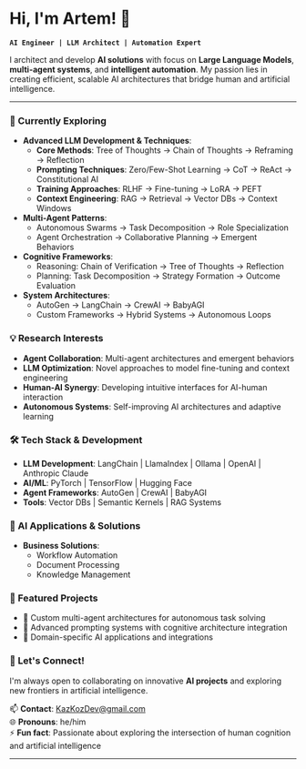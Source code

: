 # Hi, I'm Artem! 👋  

**`AI Engineer | LLM Architect | Automation Expert`**

I architect and develop **AI solutions** with focus on **Large Language Models**, **multi-agent systems**, and **intelligent automation**. My passion lies in creating efficient, scalable AI architectures that bridge human and artificial intelligence.

---
### 🌱 Currently Exploring
- **Advanced LLM Development & Techniques**:
  - **Core Methods**: Tree of Thoughts → Chain of Thoughts → Reframing → Reflection
  - **Prompting Techniques**: Zero/Few-Shot Learning → CoT → ReAct → Constitutional AI
  - **Training Approaches**: RLHF → Fine-tuning → LoRA → PEFT
  - **Context Engineering**: RAG → Retrieval → Vector DBs → Context Windows
- **Multi-Agent Patterns**: 
  - Autonomous Swarms → Task Decomposition → Role Specialization
  - Agent Orchestration → Collaborative Planning → Emergent Behaviors
- **Cognitive Frameworks**:
  - Reasoning: Chain of Verification → Tree of Thoughts → Reflection
  - Planning: Task Decomposition → Strategy Formation → Outcome Evaluation
- **System Architectures**:
  - AutoGen → LangChain → CrewAI → BabyAGI
  - Custom Frameworks → Hybrid Systems → Autonomous Loops

### 💡 Research Interests
- **Agent Collaboration**: Multi-agent architectures and emergent behaviors
- **LLM Optimization**: Novel approaches to model fine-tuning and context engineering
- **Human-AI Synergy**: Developing intuitive interfaces for AI-human interaction
- **Autonomous Systems**: Self-improving AI architectures and adaptive learning

### 🛠️ Tech Stack & Development
- **LLM Development**: LangChain | LlamaIndex | Ollama | OpenAI | Anthropic Claude
- **AI/ML**: PyTorch | TensorFlow | Hugging Face
- **Agent Frameworks**: AutoGen | CrewAI | BabyAGI
- **Tools**: Vector DBs | Semantic Kernels | RAG Systems

### 🚀 AI Applications & Solutions
- **Business Solutions**:
  - Workflow Automation
  - Document Processing
  - Knowledge Management

### 🌟 Featured Projects
- 🤖 Custom multi-agent architectures for autonomous task solving
- 🧠 Advanced prompting systems with cognitive architecture integration
- 🎯 Domain-specific AI applications and integrations

### 🤝 Let's Connect!
I'm always open to collaborating on innovative **AI projects** and exploring new frontiers in artificial intelligence.

📫 **Contact**: KazKozDev@gmail.com  
🌐 **Pronouns**: he/him  
⚡ **Fun fact**: Passionate about exploring the intersection of human cognition and artificial intelligence

---
